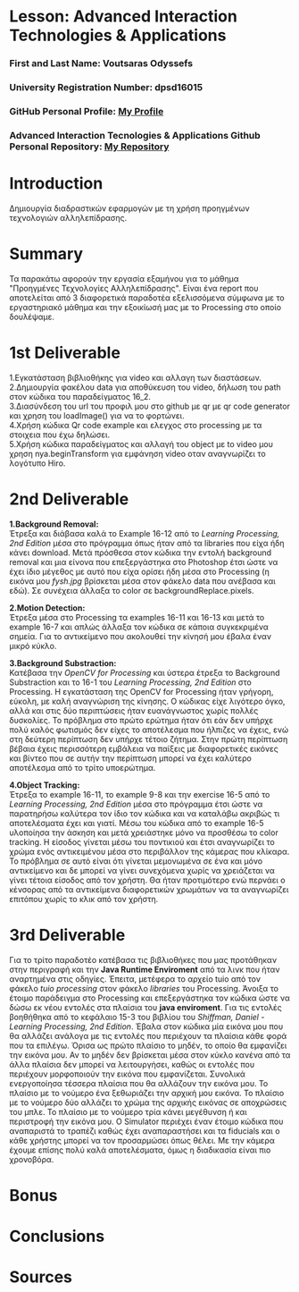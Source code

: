 # Lesson: Advanced Interaction Technologies & Applications

### First and Last Name: Voutsaras Odyssefs 
### University Registration Number: dpsd16015
### GitHub Personal Profile: [My Profile](https://github.com/dpsd16015)
### Advanced Interaction Tecnologies & Applications Github Personal Repository: [My Repository](https://github.com/dpsd16015/Advanced-Interaction-Tecnologies-Applications-Individual-Assignment)

# Introduction  
Δημιουργία διαδραστικών εφαρμογών με τη χρήση προηγμένων τεχνολογιών αλληλεπίδρασης.  


# Summary  
Τα παρακάτω αφορούν την εργασία εξαμήνου για το μάθημα "Προηγμένες Τεχνολογίες Αλληλεπίδρασης". Είναι ένα report που αποτελείται από 3 διαφορετικά παραδοτέα εξελισσόμενα σύμφωνα με το εργαστηριακό μάθημα και την εξοικίωσή μας με το Processing στο οποίο δουλέψαμε.  


# 1st Deliverable
1.Εγκατάσταση βιβλιοθήκης για video και αλλαγη των διαστάσεων.  
2.Δημιουργία φακέλου data για αποθύκευση του video, δήλωση του path στον κώδικα του παραδείγματος 16_2.  
3.Διασύνδεση του url του προφιλ μου στο github με qr με qr code generator και χρηση του loadImage() για να το φορτώνει.  
4.Χρήση κώδικα Qr code example και ελεγχος στο processing με τα στοιχεια που έχω δηλώσει.  
5.Χρήση κώδικα παραδείγματος και αλλαγή του object με to video μου χρηση nya.beginTransform για εμφάνηση video οταν αναγνωρίζει το λογότυπο Hiro.  

# 2nd Deliverable  
**1.Background Removal:**  
Έτρεξα και διάβασα καλά το Example 16-12 από το *Learning Processing, 2nd Edition* μέσα στο πρόγραμμα όπως ήταν από τα libraries που είχα ήδη κάνει download. Μετά πρόσθεσα στον κώδικα την εντολή background removal και μια είνονα που επεξεργάστηκα στο Photoshop έτσι ώστε να έχει ίδιο μέγεθος με αυτό που είχα ορίσει ήδη μέσα στο Processing (η εικόνα μου *fysh.jpg* βρίσκεται μέσα στον φάκελο data που ανέβασα και εδώ). Σε συνέχεια άλλαξα το color σε backgroundReplace.pixels.  
  
**2.Motion Detection:**  
Έτρεξα μέσα στο Processing τα examples 16-11 και 16-13 και μετά το example 16-7 και απλώς άλλαξα τον κώδικα σε κάποια συγκεκριμένα σημεία. Για το αντικείμενο που ακολουθεί την κίνησή μου έβαλα έναν μικρό κύκλο.

**3.Background Substraction:**  
Κατέβασα την *OpenCV for Processing* και ύστερα έτρεξα το Background Substraction και το 16-1 του *Learning Processing, 2nd Edition* στο Processing. Η εγκατάσταση της ΟpenCV for Processing ήταν γρήγορη, εύκολη, με καλή αναγνώριση της κίνησης. Ο κώδικας είχε λιγότερο όγκο, αλλά και στις δύο περιπτώσεις ήταν ευανάγνωστος χωρίς πολλές δυσκολίες. Το πρόβλημα στο πρώτο ερώτημα ήταν ότι εάν δεν υπήρχε πολύ καλός φωτισμός δεν είχες το αποτέλεσμα που ήλπιζες να έχεις, ενώ στη δεύτερη περίπτωση δεν υπήρχε τέτοιο ζήτημα. Στην πρώτη περίπτωση βέβαια έχεις περισσότερη εμβάλεια να παίξεις με διαφορετικές εικόνες και βίντεο που σε αυτήν την περίπτωση μπορεί να έχει καλύτερο αποτέλεσμα από το τρίτο υποερώτημα.  
  
**4.Object Tracking:**  
Έτρεξα το example 16-11, το example 9-8 και την exercise 16-5 από το *Learning Processing, 2nd Edition* μέσα στο πρόγραμμα έτσι ώστε να παρατηρήσω καλύτερα τον ίδιο τον κώδικα και να καταλάβω ακριβώς τι αποτελέσματα έχει και γιατί. Μέσω του κώδικα από το example 16-5 υλοποίησα την άσκηση και μετά χρειάστηκε μόνο να προσθέσω το color tracking. Η είσοδος γίνεται μέσω του ποντικιού και έτσι αναγνωρίζει το χρώμα ενός αντικειμένου μέσα στο περιβάλλον της κάμερας που κλίκαρα. Το πρόβλημα σε αυτό είναι ότι γίνεται μεμονωμένα σε ένα και μόνο αντικείμενο και δε μπορεί να γίνει συνεχόμενα χωρίς να χρειάζεται να γίνει τέτοια είσοδος από τον χρήστη. Θα ήταν προτιμότερο ενώ περνάει ο κένσορας από τα αντικείμενα διαφορετικών χρωμάτων να τα αναγνωρίζει επιτόπου χωρίς το κλικ από τον χρήστη.

# 3rd Deliverable  
Για το τρίτο παραδοτέο κατέβασα τις βιβλιοθήκες που μας προτάθηκαν στην περιγραφή και την **Java Runtime Enviroment** από τα λινκ που ήταν αναρτημένα στις οδηγίες. Έπειτα, μετέφερα το αρχείο tuio από τον φάκελο *tuio processing* στον φάκελο *libraries* του Ρrocessing. Άνοιξα το έτοιμο παράδειγμα στο Ρrocessing και επεξεργάστηκα τον κώδικα ώστε να δώσω εκ νέου εντολές στα πλαίσια του **java enviroment**. Για τις εντολές βοηθήθηκα από το κεφάλαιο 15-3 του βιβλίου του *Shiffman, Daniel - Learning Processing, 2nd Edition*. Έβαλα στον κώδικα μία εικόνα μου που θα αλλάζει ανάλογα με τις εντολές που περιέχουν τα πλαίσια κάθε φορά που τα επιλέγω. Όρισα ως πρώτο πλαίσιο το μηδέν, το οποίο θα εμφανίζει την εικόνα μου. Αν το μηδέν δεν βρίσκεται μέσα στον κύκλο κανένα από τα άλλα πλαίσια δεν μπορεί να λειτουργήσει, καθώς οι εντολές που περιέχουν μορφοποιούν την εικόνα που εμφανίζεται. Συνολικά ενεργοποίησα τέσσερα πλαίσια που θα αλλάζουν την εικόνα μου. Το πλαίσιο με το νούμερο ένα ξεθωριάζει την αρχική μου εικόνα. Το πλαίσιο με το νούμερο δύο αλλάζει το χρώμα της αρχικής εικόνας σε αποχρώσεις του μπλε. Το πλαίσιο με το νούμερο τρία κάνει μεγέθυνση ή και περιστροφή την εικόνα μου. O Simulator περιέχει έναν έτοιμο κώδικα που αναπαριστά το τραπέζι καθώς έχει αναπαραστήσει και τα fiducials και ο κάθε χρήστης μπορεί να τον προσαρμώσει όπως θέλει. Με την κάμερα έχουμε επίσης πολύ καλά αποτελέσματα, όμως η διαδικασία είναι πιο χρονοβόρα.




# Bonus 


# Conclusions


# Sources
